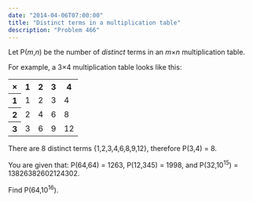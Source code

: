 ```yaml
---
date: "2014-04-06T07:00:00"
title: "Distinct terms in a multiplication table"
description: "Problem 466"
---
```


<p>Let P(<var>m</var>,<var>n</var>) be the number of <i>distinct</i> terms in an <var>m</var>×<var>n</var> multiplication table.</p>
<p>For example, a 3×4 multiplication table looks like this:</p>
<p></p><center><table class="p466"><tr><th>×</th> <th>1</th><th>2</th><th>3</th><th>4</th></tr><tr><th>1</th> <td>1</td><td>2</td><td>3</td><td>4</td></tr><tr><th>2</th> <td>2</td><td>4</td><td>6</td><td>8</td></tr><tr><th>3</th> <td>3</td><td>6</td><td>9</td><td>12</td></tr></table></center>
<p>There are 8 distinct terms {1,2,3,4,6,8,9,12}, therefore P(3,4) = 8.</p>
<p>You are given that:
P(64,64) = 1263,
P(12,345) = 1998, and
P(32,10<sup>15</sup>) = 13826382602124302.</p>
<p>Find P(64,10<sup>16</sup>).</p>

